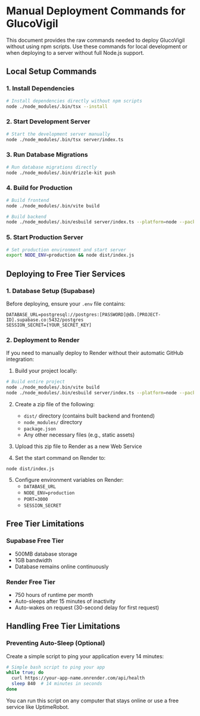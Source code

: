 # Manual Deployment Commands for GlucoVigil

This document provides the raw commands needed to deploy GlucoVigil without using npm scripts. Use these commands for local development or when deploying to a server without full Node.js support.

## Local Setup Commands

### 1. Install Dependencies
```bash
# Install dependencies directly without npm scripts
node ./node_modules/.bin/tsx --install
```

### 2. Start Development Server
```bash
# Start the development server manually
node ./node_modules/.bin/tsx server/index.ts
```

### 3. Run Database Migrations
```bash
# Run database migrations directly
node ./node_modules/.bin/drizzle-kit push
```

### 4. Build for Production
```bash
# Build frontend
node ./node_modules/.bin/vite build

# Build backend
node ./node_modules/.bin/esbuild server/index.ts --platform=node --packages=external --bundle --format=esm --outdir=dist
```

### 5. Start Production Server
```bash
# Set production environment and start server
export NODE_ENV=production && node dist/index.js
```

## Deploying to Free Tier Services

### 1. Database Setup (Supabase)

Before deploying, ensure your `.env` file contains:
```
DATABASE_URL=postgresql://postgres:[PASSWORD]@db.[PROJECT-ID].supabase.co:5432/postgres
SESSION_SECRET=[YOUR_SECRET_KEY]
```

### 2. Deployment to Render

If you need to manually deploy to Render without their automatic GitHub integration:

1. Build your project locally:
```bash
# Build entire project
node ./node_modules/.bin/vite build
node ./node_modules/.bin/esbuild server/index.ts --platform=node --packages=external --bundle --format=esm --outdir=dist
```

2. Create a zip file of the following:
   - `dist/` directory (contains built backend and frontend)
   - `node_modules/` directory
   - `package.json`
   - Any other necessary files (e.g., static assets)

3. Upload this zip file to Render as a new Web Service

4. Set the start command on Render to:
```
node dist/index.js
```

5. Configure environment variables on Render:
   - `DATABASE_URL`
   - `NODE_ENV=production`
   - `PORT=3000`
   - `SESSION_SECRET`

## Free Tier Limitations

### Supabase Free Tier
- 500MB database storage
- 1GB bandwidth
- Database remains online continuously

### Render Free Tier
- 750 hours of runtime per month
- Auto-sleeps after 15 minutes of inactivity
- Auto-wakes on request (30-second delay for first request)

## Handling Free Tier Limitations

### Preventing Auto-Sleep (Optional)
Create a simple script to ping your application every 14 minutes:

```bash
# Simple bash script to ping your app
while true; do
  curl https://your-app-name.onrender.com/api/health
  sleep 840  # 14 minutes in seconds
done
```

You can run this script on any computer that stays online or use a free service like UptimeRobot.